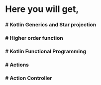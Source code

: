 <h1>Here you will get,</h1>

<h3># Kotlin Generics and Star projection</h3>
<h3># Higher order function</h3>
<h3># Kotlin Functional Programming</h3>
<h3># Actions</h3>
<h3># Action Controller</h3>
